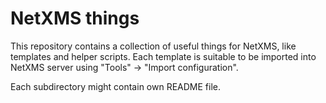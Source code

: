 # NetXMS things

This repository contains a collection of useful things for NetXMS, like templates and helper scripts. Each template is suitable to be imported into NetXMS server using "Tools" -> "Import configuration".

Each subdirectory might contain own README file.

